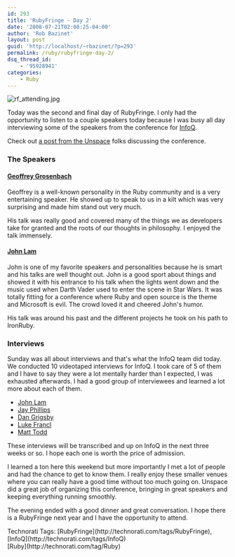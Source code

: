 ```yaml
---
id: 293
title: 'RubyFringe - Day 2'
date: '2008-07-21T02:08:25-04:00'
author: 'Rob Bazinet'
layout: post
guid: 'http://localhost/~rbazinet/?p=293'
permalink: /ruby/rubyfringe-day-2/
dsq_thread_id:
    - '95928941'
categories:
    - Ruby
---
```


  
![rf_attending.jpg](https://accidentaltechnologist.com/files/media/image/rf_attending.jpg)

Today was the second and final day of RubyFringe. I only had the opportunity to listen to a couple speakers today because I was busy all day interviewing some of the speakers from the conference for [InfoQ](http://www.infoq.com/).

Check out [a post from the Unspace](http://rethink.unspace.ca/2008/7/20/we-are-rubyfringe) folks discussing the conference.

### The Speakers

#### [Geoffrey Grosenbach](http://nubyonrails.com/)

Geoffrey is a well-known personality in the Ruby community and is a very entertaining speaker. He showed up to speak to us in a kilt which was very surprising and made him stand out very much.

His talk was really good and covered many of the things we as developers take for granted and the roots of our thoughts in philosophy. I enjoyed the talk immensely.

#### [John Lam](http://www.iunknown.com/)

John is one of my favorite speakers and personalities because he is smart and his talks are well thought out. John is a good sport about things and showed it with his entrance to his talk when the lights went down and the music used when Darth Vader used to enter the scene in Star Wars. It was totally fitting for a conference where Ruby and open source is the theme and Microsoft is evil. The crowd loved it and cheered John's humor.

His talk was around his past and the different projects he took on his path to IronRuby.

### Interviews

Sunday was all about interviews and that's what the InfoQ team did today. We conducted 10 videotaped interviews for InfoQ. I took care of 5 of them and I have to say they were a lot mentally harder than I expected, I was exhausted afterwards. I had a good group of interviewees and learned a lot more about each of them.

- [John Lam](http://www.iunknown.com/)
- [Jay Phillips](http://jicksta.com/)
- [Dan Grigsby](http://www.unpossible.com/)
- [Luke Francl](http://railspikes.com/)
- [Matt Todd](http://maraby.org/)

These interviews will be transcribed and up on InfoQ in the next three weeks or so. I hope each one is worth the price of admission.

I learned a ton here this weekend but more importantly I met a lot of people and had the chance to get to know them. I really enjoy these smaller venues where you can really have a good time without too much going on. Unspace did a great job of organizing this conference, bringing in great speakers and keeping everything running smoothly.

The evening ended with a good dinner and great conversation. I hope there is a RubyFringe next year and I have the opportunity to attend.

<div class="wlWriterSmartContent" id="scid:0767317B-992E-4b12-91E0-4F059A8CECA8:2ecc0cad-b052-43fa-9d6c-d69201c4507f" style="padding-right: 0px; display: inline; padding-left: 0px; padding-bottom: 0px; margin-top: 0px; margin-right: 0px; margin-bottom: 0px; margin-left: 0px; padding-top: 0px;">Technorati Tags: [RubyFringe](http://technorati.com/tags/RubyFringe),[InfoQ](http://technorati.com/tags/InfoQ)</div><div class="posttagsblock">[Ruby](http://technorati.com/tag/Ruby)</div>